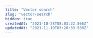 ```yaml
---
title: "Vector search"
slug: "vector-search"
hidden: true
createdAt: "2021-10-28T08:03:22.566Z"
updatedAt: "2021-11-10T03:20:33.530Z"
---
```

